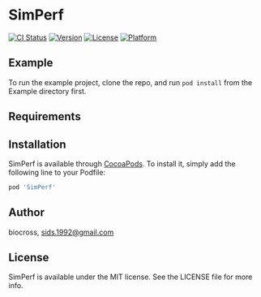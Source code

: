 # SimPerf

[![CI Status](https://img.shields.io/travis/biocross/SimPerf.svg?style=flat)](https://travis-ci.org/biocross/SimPerf)
[![Version](https://img.shields.io/cocoapods/v/SimPerf.svg?style=flat)](https://cocoapods.org/pods/SimPerf)
[![License](https://img.shields.io/cocoapods/l/SimPerf.svg?style=flat)](https://cocoapods.org/pods/SimPerf)
[![Platform](https://img.shields.io/cocoapods/p/SimPerf.svg?style=flat)](https://cocoapods.org/pods/SimPerf)

## Example

To run the example project, clone the repo, and run `pod install` from the Example directory first.

## Requirements

## Installation

SimPerf is available through [CocoaPods](https://cocoapods.org). To install
it, simply add the following line to your Podfile:

```ruby
pod 'SimPerf'
```

## Author

biocross, sids.1992@gmail.com

## License

SimPerf is available under the MIT license. See the LICENSE file for more info.
